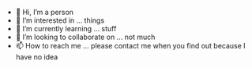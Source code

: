 - 👋 Hi, I’m a person
- 👀 I’m interested in ... things
- 🌱 I’m currently learning ... stuff
- 💞️ I’m looking to collaborate on ... not much
- 📫 How to reach me ... please contact me when you find out because I have no idea

<!---
mconcerning/mconcerning is a ✨ special ✨ repository because its `README.md` (this file) appears on your GitHub profile.
You can click the Preview link to take a look at your changes.
--->
